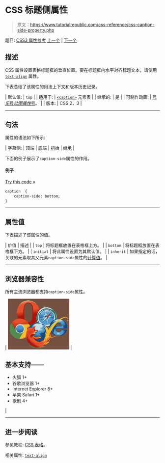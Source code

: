 # CSS 标题侧属性

> 原文：<https://www.tutorialrepublic.com/css-reference/css-caption-side-property.php>

题目: [CSS3 属性参考](css3-properties.php) [上一个](css3-box-sizing-property.php) | [下一个](css-clear-property.php)

## 描述

CSS 属性设置表格标题框的垂直位置。要在标题框内水平对齐标题文本，请使用 [`text-align`](css-text-align-property.php) 属性。

下表总结了该属性的用法上下文和版本历史记录。

| 默认值: | `top` |
| 适用于: | [`<caption>`](../html-reference/html-caption-tag.php) 元素表 |
| 继承的: | 是 |
| 可制作动画: | [号*见*号*动图属性*号](css-animatable-properties.php)。 |
| 版本: | CSS 2，3 |

* * *

## 句法

属性的语法如下所示:

| 字幕侧: | 顶端 &#124; 底端 &#124; [初始](../definitions.php#initial) &#124; [继承](../definitions.php#inherit) |

下面的例子展示了`caption-side`属性的作用。

#### 例子

[Try this code »](../codelab.php?topic=css&file=caption-side-property "Try this code using online Editor")

```
caption  {
    caption-side: bottom;
}
```

* * *

## 属性值

下表描述了该属性的值。

| 价值 | 描述 |
| `top` | 将标题框放置在表格框上方。 |
| `bottom` | 将标题框放置在表格框下方。 |
| `initial` | 将此属性设置为其默认值。 |
| `inherit` | 如果指定的话，关联的元素取其父元素`caption-side`属性的[计算值](../definitions.php#computed-value)。 |

* * *

## 浏览器兼容性

所有主流浏览器都支持`caption-side`属性。

| ![Browsers Icon](img/e9331123c77668c1832e541c2fca1002.png) | 

## 基本支持——

*   火狐 1+
*   谷歌浏览器 1+
*   Internet Explorer 8+
*   苹果 Safari 1+
*   歌剧 4+

 |

* * *

## 进一步阅读

参见教程: [CSS 表格](../css-tutorial/css-tables.php)。

相关属性: [`text-align`](css-text-align-property.php)
